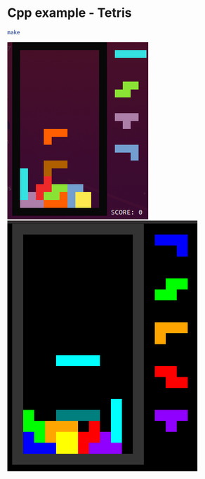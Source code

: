# Cpp example - Tetris

```sh
make
```

![screenshot-cui](./static/screenshot-cui.png)
![screenshot-gui](./static/screenshot-gui.png)

